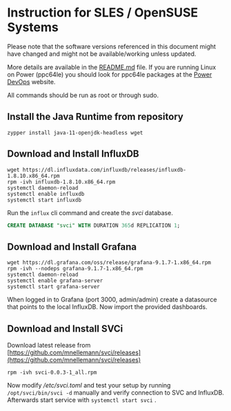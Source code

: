 # Instruction for SLES / OpenSUSE Systems

Please note that the software versions referenced in this document might have changed and might not be available/working unless updated.

More details are available in the [README.md](../README.md) file. If you are running Linux on Power (ppc64le) you should look for ppc64le packages at the [Power DevOps](https://www.power-devops.com/) website.

All commands should be run as root or through sudo.

## Install the Java Runtime from repository

```shell
zypper install java-11-openjdk-headless wget
```


## Download and Install InfluxDB

```shell
wget https://dl.influxdata.com/influxdb/releases/influxdb-1.8.10.x86_64.rpm
rpm -ivh influxdb-1.8.10.x86_64.rpm
systemctl daemon-reload
systemctl enable influxdb
systemctl start influxdb
```

Run the ```influx``` cli command and create the *svci* database.

```sql
CREATE DATABASE "svci" WITH DURATION 365d REPLICATION 1;
```

## Download and Install Grafana

```shell
wget https://dl.grafana.com/oss/release/grafana-9.1.7-1.x86_64.rpm
rpm -ivh --nodeps grafana-9.1.7-1.x86_64.rpm
systemctl daemon-reload
systemctl enable grafana-server
systemctl start grafana-server
```

When logged in to Grafana (port 3000, admin/admin) create a datasource that points to the local InfluxDB. Now import the provided dashboards.


## Download and Install SVCi

Download latest release from [https://github.com/mnellemann/svci/releases](https://github.com/mnellemann/svci/releases)


```shell
rpm -ivh svci-0.0.3-1_all.rpm
```

Now modify */etc/svci.toml* and test your setup by running ```/opt/svci/bin/svci -d``` manually and verify connection to SVC and InfluxDB. Afterwards start service with ```systemctl start svci``` .
